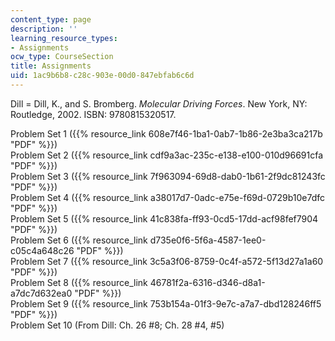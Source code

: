 ```yaml
---
content_type: page
description: ''
learning_resource_types:
- Assignments
ocw_type: CourseSection
title: Assignments
uid: 1ac9b6b8-c28c-903e-00d0-847ebfab6c6d
---
```


Dill = Dill, K., and S. Bromberg. _Molecular Driving Forces_. New York, NY: Routledge, 2002. ISBN: 9780815320517.

Problem Set 1 ({{% resource_link 608e7f46-1ba1-0ab7-1b86-2e3ba3ca217b "PDF" %}})  
Problem Set 2 ({{% resource_link cdf9a3ac-235c-e138-e100-010d96691cfa "PDF" %}})  
Problem Set 3 ({{% resource_link 7f963094-69d8-dab0-1b61-2f9dc81243fc "PDF" %}})  
Problem Set 4 ({{% resource_link a38017d7-0adc-e75e-f69d-0729b10e7dfc "PDF" %}})  
Problem Set 5 ({{% resource_link 41c838fa-ff93-0cd5-17dd-acf98fef7904 "PDF" %}})  
Problem Set 6 ({{% resource_link d735e0f6-5f6a-4587-1ee0-c05c4a648c26 "PDF" %}})  
Problem Set 7 ({{% resource_link 3c5a3f06-8759-0c4f-a572-5f13d27a1a60 "PDF" %}})  
Problem Set 8 ({{% resource_link 46781f2a-6316-d346-d8a1-a7dc7d632ea0 "PDF" %}})  
Problem Set 9 ({{% resource_link 753b154a-01f3-9e7c-a7a7-dbd128246ff5 "PDF" %}})  
Problem Set 10 (From Dill: Ch. 26 #8; Ch. 28 #4, #5)